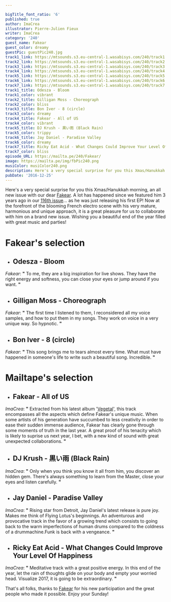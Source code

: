 ```yaml
---

bigTitle_font_ratio: '6'
published: true
author: ImaCrea
illustrator: Pierre-Julien Fieux
writer: ImaCrea
category: '240'
guest_name: Fakear
guest_color: dreamy
guestPic: guestPic240.jpg
track1_link: https://mtsounds.s3.eu-central-1.wasabisys.com/240/track1.mp3
track2_link: https://mtsounds.s3.eu-central-1.wasabisys.com/240/track2.mp3
track3_link: https://mtsounds.s3.eu-central-1.wasabisys.com/240/track3.mp3
track4_link: https://mtsounds.s3.eu-central-1.wasabisys.com/240/track4.mp3
track5_link: https://mtsounds.s3.eu-central-1.wasabisys.com/240/track5.mp3
track6_link: https://mtsounds.s3.eu-central-1.wasabisys.com/240/track6.mp3
track7_link: https://mtsounds.s3.eu-central-1.wasabisys.com/240/track7.mp3
track1_title: Odesza - Bloom
track1_color: vibrant
track2_title: Gilligan Moss - Choreograph
track2_color: bliss
track3_title: Bon Iver - 8 (circle)
track3_color: dreamy
track4_title: Fakear - All of US
track4_color: vibrant
track5_title: DJ Krush - 黒い雨 (Black Rain)
track5_color: trippy
track6_title: Jay Daniel - Paradise Valley
track6_color: dreamy
track7_title: Ricky Eat Acid - What Changes Could Improve Your Level Of Happiness
track7_color: bliss
episode_URL: https://mailta.pe/240/Fakear/
image: https://mailta.pe/img/fbPic240.png
musiColor: musiColor240.png
description: Here's a very special surprise for you this Xmas/Hanukkah morning, an all new issue with our dear Fakear. A lot has happened since we featured him 3 years ago in our 116th issue... as he was just releasing his first EP! Now at the forefront of the blooming French electro scene with his very mature, harmonious and unique approach, it is a great pleasure for us to collaborate with him on a brand new issue. Wishing you a beautiful end of the year filled with great music and parties!
pubDate: '2016-12-25'
---
```

Here's a very special surprise for you this Xmas/Hanukkah morning, an all new issue with our dear [Fakear](https://fr-fr.facebook.com/fakear/). A lot has happened since we featured him 3 years ago in our [116th issue](http://mailta.pe/116/Fakear)... as he was just releasing his first EP! Now at the forefront of the blooming French electro scene with his very mature, harmonious and unique approach, it is a great pleasure for us to collaborate with him on a brand new issue. Wishing you a beautiful end of the year filled with great music and parties!

# Fakear's selection

+ ## Odesza - Bloom
_Fakear_: **"** To me, they are a big inspiration for live shows. They have the right energy and softness, you can close your eyes or jump around if you want. **"** 

+ ## Gilligan Moss - Choreograph
_Fakear_: **"** The first time I listened to them, I reconsidered all my voice samples, and how to put them in my songs. They work on voice in a very unique way. So hypnotic. **"** 

+ ## Bon Iver - 8 (circle)
_Fakear_: **"** This song brings me to tears almost every time. What must have happened in someone's life to write such a beautiful song. Incredible. **"** 

# Mailtape's selection

+ ## Fakear - All of US
_ImaCrea_: **"** Extracted from his latest album '[Vegetal](https://fakear.bandcamp.com/album/vegetal-offshoots)', this track encompasses all the aspects which define Fakear's unique music. When some artists of his generation have succumbed to less creativity in order to ease their sudden immense audience, Fakear has clearly gone through some moments of truth in the last year. A great proof of his tenacity which is likely to suprise us next year, I bet, with a new kind of sound with great unexpected collaborations. **"** 

+ ## DJ Krush - 黒い雨 (Black Rain)
_ImaCrea_: **"** Only when you think you know it all from him, you discover an hidden gem. There's always something to learn from the Master, close your eyes and listen carefully. **"** 

+ ## Jay Daniel - Paradise Valley
_ImaCrea_: **"** Rising star from Detroit, Jay Daniel's latest release is pure joy. Makes me think of Flying Lotus's beginnings. An adventurous and provocative track in the favor of a growing trend which consists to going back to the warm imperfections of human drums compared to the coldness of a drummachine.Funk is back with a vengeance. **"** 

+ ## Ricky Eat Acid - What Changes Could Improve Your Level Of Happiness
_ImaCrea_: **"** Meditative track with a great positive energy. In this end of the year, let the rain of thoughts glide on your body and empty your worried head. Visualize 2017, it is going to be extraordinary. **"** 

That's all folks, thanks to [Fakear](https://fr-fr.facebook.com/fakear/) for  his new participation and the great people who made it possible. Enjoy your Sunday!

